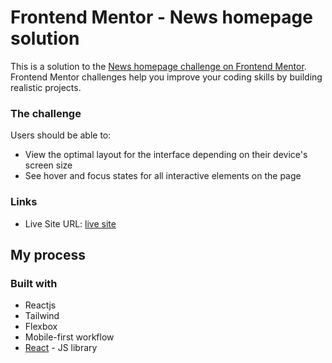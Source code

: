 # Frontend Mentor - News homepage solution

This is a solution to the [News homepage challenge on Frontend Mentor](https://www.frontendmentor.io/challenges/news-homepage-H6SWTa1MFl). Frontend Mentor challenges help you improve your coding skills by building realistic projects. 


### The challenge

Users should be able to:

- View the optimal layout for the interface depending on their device's screen size
- See hover and focus states for all interactive elements on the page


### Links

- Live Site URL: [live site](https://home-page-green-pi.vercel.app/)

## My process

### Built with

- Reactjs
- Tailwind
- Flexbox
- Mobile-first workflow
- [React](https://reactjs.org/) - JS library


